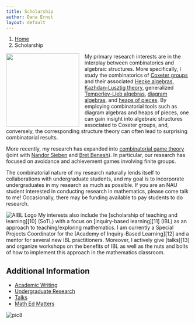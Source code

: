 ```yaml
---
title: Scholarship
author: Dana Ernst
layout: default
---
```


<ol class="breadcrumb">
  <li><a href="/">Home</a></li>
  <li class="active">Scholarship</li>
</ol>

<img src="{{ site.baseurl }}/images/2012/02/Screen-Shot-2013-08-07-at-11.21.58-PM.png" width="200" align="left" img style="margin-right: 15px"/>My primary research interests are in the interplay between combinatorics and algebraic structures. More specifically, I study the combinatorics of [Coxeter groups][1] and their associated [Hecke algebras][2], [Kazhdan-Lusztig theory][3], generalized [Temperley-Lieb algebras][4], [diagram algebras][5], and [heaps of pieces][6]. By employing combinatorial tools such as diagram algebras and heaps of pieces, one can gain insight into algebraic structures associated to Coxeter groups, and, conversely, the corresponding structure theory can often lead to surprising combinatorial results.

More recently, my research has expanded into [combinatorial game theory][7] (joint with [Nandor Sieben][8] and [Bret Benesh][9]). In particular, our research has focused on avoidance and achievement games involving finite groups.

The combinatorial nature of my research naturally lends itself to collaborations with undergraduate students, and my goal is to incorporate undergraduates in my research as much as possible. If you are an NAU student interested in conducting research in mathematics, please come talk to me! Occasionally, there may be funding available to pay students to do research.

<img src="{{ site.baseurl }}/images/2012/01/AIBL.png?w=149" alt="AIBL Logo" class="alignright size-full wp-image-937" data-recalc-dims="1" />  
My interests also include the [scholarship of teaching and learning][10] (SoTL) with a focus on [inquiry-based learning][11] (IBL) as an approach to teaching/exploring mathematics. I am currently a Special Projects Coordinator for the [Academy of Inquiry-Based Learning][12] and a mentor for several new IBL practitioners. Moreover, I actively give [talks][13] and organize workshops on the benefits of IBL as well as the nuts and bolts of how to implement this approach in the mathematics classroom.

## Additional Information

  * [Academic Writing][14]
  * [Undergraduate Research][15]
  * [Talks][13]
  * [Math Ed Matters][16]

<img src="{{ site.baseurl }}/images/2013/01/pic8.png?fit=610%2C115" alt="pic8" class="aligncenter size-full wp-image-626" data-recalc-dims="1" />

 [1]: http://en.wikipedia.org/wiki/Coxeter_group
 [2]: http://en.wikipedia.org/wiki/Hecke_algebra
 [3]: http://en.wikipedia.org/wiki/Kazhdan%E2%80%93Lusztig_polynomial
 [4]: http://en.wikipedia.org/wiki/Temperley-Lieb_algebra
 [5]: http://en.wikipedia.org/wiki/Planar_algebra
 [6]: http://www.emis.de/journals/SLC/books/heaps.ps
 [7]: https://en.wikipedia.org/wiki/Combinatorial_game_theory
 [8]: http://jan.ucc.nau.edu/ns46/
 [9]: http://www.users.csbsju.edu/~bbenesh/
 [10]: http://en.wikipedia.org/wiki/Scholarship_of_Teaching_and_Learning
 [11]: http://maamathedmatters.blogspot.com/2013/05/what-heck-is-ibl.html
 [12]: http://www.inquirybasedlearning.org
 [13]: http://danaernst.com/scholarship/talks/
 [14]: http://danaernst.com/scholarship/academic-writing/
 [15]: http://danaernst.com/scholarship/undergraduate-research/
 [16]: http://maamathedmatters.blogspot.com/
